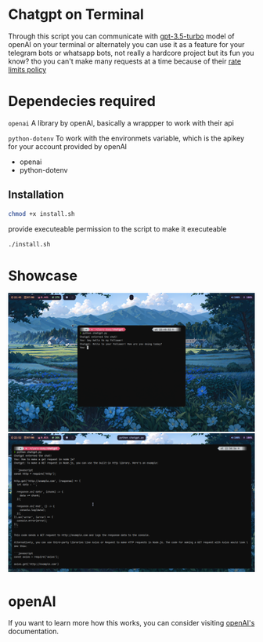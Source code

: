 
# Chatgpt on Terminal
Through this script you can communicate with [gpt-3.5-turbo](https://platform.openai.com/docs/models/gpt-3-5) model of openAI on your terminal or alternately you can use it as a feature for your telegram bots or whatsapp bots, not really a hardcore project but its fun you know? tho you can't make many requests at a time because of their [rate limits policy](https://platform.openai.com/docs/guides/rate-limits)

# Dependecies required
`openai` A library by openAI, basically a wrappper to work with their api

`python-dotenv` To work with the environmets variable, which is the apikey for your account provided by openAI
- openai
- python-dotenv

## Installation
```bash
chmod +x install.sh

```
provide executeable permission to the script to make it executeable 
```bash
./install.sh
```
# Showcase
![chatgpt](misc/chat1.png)
![chatgpt](misc/chat0.png)

# openAI
If you want to learn more how this works, you can consider visiting [openAI's](https://platform.openai.com/docs/introduction) documentation.
